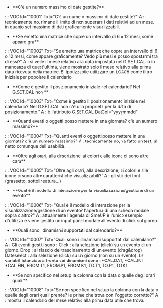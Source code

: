 - \*\*C'è un numero massimo di date gestite?\*\*

 :  : VOC Id="10001" Txt="C'è un numero massimo di date gestite?"
 A :  tecnicamente no, rimane il limite di non superare i dati relativi ad un mese, in quanto set massimo di dati graficamente visualizzabili.

- \*\*Se emetto una matrice che copre un intervallo di 6 o 12 mesi, come appare gra\*\*

 :  : VOC Id="10002" Txt="Se emetto una matrice che copre un intervallo di 6 o 12 mesi, come appare graficamente? Vedo più mesi e posso spostarmi tra di essi?"
 A :  si vede il mese relativo alla data impostata nel G.SET.CAL. o in mancanza di quest'ultima, viene mostrato solo il mese relativo
 alla prima data ricevuta nella matrice.
 E' ipotizzabile utilizzare un LOA08 come filtro iniziale per popolare il calendario

- \*\*Come  è gestito il posizionamento iniziale nel calendario? Nel G.SET.CAL non \*\*

 :  : VOC Id="10003" Txt="Come  è gestito il posizionamento iniziale nel calendario? Nel G.SET.CAL non c'è una proprietà per la data di posizionamento."
 A :  è l'attributo G.SET.CAL DatCol="yyyymmdd"

- \*\*Quanti eventi o oggetti posso mettere in una giornata? c'è un numero massimo?\*\*

 :  : VOC Id="10004" Txt="Quanti eventi o oggetti posso mettere in una giornata? c'è un numero massimo?"
 A :  tecnicamente no, va fatto un test, al netto comunque dell'usabilità.

- \*\*Oltre agli orari, alla descrizione, ai colori e alle icone ci sono altre cara\*\*

 :  : VOC Id="10005" Txt="Oltre agli orari, alla descrizione, ai colori e alle icone ci sono altre caratteristiche visualizzabili?"
 A :  gli stili dei font (grassetto, sottolineatura...)

- \*\*Qual è il modello di interazione per la visualizzazione/gestione di un evento\*\*

 :  : VOC Id="10006" Txt="Qual è il modello di interazione per la visualizzazione/gestione di un evento? l'apertura di una scheda modale sopra o altro?"
 A :  attualmente l'agenda di SmeUP è l'unico esempio d'utilizzo e viene gestito un input panel modale all'evento di click sul giorno.

- \*\*Quali sono i dinamismi supportati dal calendario?\*\*

 :  : VOC Id="10007" Txt="Quali sono i dinamismi supportati dal calendario?"
 A :  Gli eventi gestiti sono : 
 Click  :  alla selezione (click) su un evento di un giorno.
 Drop  :  al rilascio del trascinamento di un evento (drag&drop)
 Dateselect  :  alla selezione (click) su un giorno (non su un evento).
 Le variabili istanziate a fronte dei dinamismi sono :  \*CAL.DAT, \*CAL.INI, \*CAL.FIN, FROM.T1, FROM.P1, FROM.K1, TO.T1, TO.P1, TO.K1

- \*\*Se non specifico nel setup la colonna con la data o quelle degli orari quali \*\*

 :  : VOC Id="10008" Txt="Se non specifico nel setup la colonna con la data o quelle degli orari quali prende? le prime che trova con l'oggetto corretto?"
 A :  mostra il calendario del mese relativo alla prima data utile che trova.

